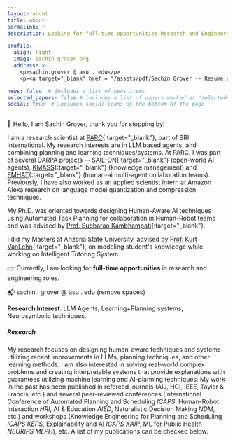 ```yaml
---
layout: about
title: about
permalink: /
description: Looking for full-time opportunities Research and Engineering Positions

profile:
  align: right
  image: sachin_grover.png
  address: >
    <p>sachin.grover @ asu . edu</p>
    <p><a target="_blank" href = "/assets/pdf/Sachin Grover -- Resume.pdf">Curriculum Vitae</a>

news: false  # includes a list of news items
selected_papers: false # includes a list of papers marked as "selected={true}"
social: true  # includes social icons at the bottom of the page
---
```


:wave: Hello, I am Sachin Grover, thank you for stopping by!

I am a research scientist at [PARC](https://www.sri.com/research/future-concepts-division/){:target="\_blank"}, part of SRI International. My research interests are in LLM based agents, and combining planning and learning techniques/systems.
At PARC, I was part of several DARPA projects -- [SAIL-ON](https://www.darpa.mil/program/science-of-artificial-intelligence-and-learning-for-open-world-novelty){:target="\_blank"} (open-world AI agents), [KMASS](https://www.darpa.mil/program/knowledge-management-at-scale-and-speed){:target="\_blank"} (knowledge management) and [EMHAT](https://www.darpa.mil/program/exploratory-moldels-of-human-ai-teams){:target="\_blank"} (human-ai multi-agent collaboration teams). 
Previously, I have also worked as an applied scientist intern at Amazon Alexa research on language model quantization and compression techniques.

My Ph.D. was oriented towards designing Human-Aware AI techniques using Automated Task Planning for collaboration in Human-Robot teams and was advised by [Prof. Subbarao Kambhampati](https://rakaposhi.eas.asu.edu){:target="\_blank"}.

I did my Masters at Arizona State University, advised by [Prof. Kurt VanLehn](https://www.public.asu.edu/~kvanlehn/){:target="\_blank"}, on modeling student's knowledge while working on Intelligent Tutoring System.

:point_right: Currently, I am looking for __full-time opportunities__ in research and engineering roles. 

:mailbox_with_mail: sachin . grover @ asu . edu (remove spaces)

__Research Interest__: LLM Agents, Learning+Planning systems, Neurosymbolic techniques.

##### Research
My research focuses on designing human-aware techniques and systems utilizing recent improvements in LLMs, planning techniques, and other learning methods.
I am also interested in solving real-world complex problems and creating interpretable systems that provide explanations with guarantees utilizing machine learning and AI-planning techniques.
My work in the past has been published in refereed journals (AIJ, HCI, IEEE, Taylor & Francis, etc.) and several peer-reviewed conferences (International Conference of Automated Planning and Scheduling _ICAPS_, Human-Robot Interaction _HRI_, AI & Education _AIED_, Naturalistic Decision Making _NDM_, etc.) and workshops (Knowledge Engineering for Planning and Scheduling _ICAPS KEPS_, Explainability and AI _ICAPS XAIP_, ML for Public Health _NEURIPS MLPH_), etc. A list of my publications can be checked below.
